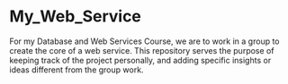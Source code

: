 # My_Web_Service
 For my Database and Web Services Course, we are to work in a group to create the core of a web service. This repository serves the purpose of keeping track of the project personally, and adding specific insights or ideas different from the group work.
